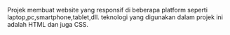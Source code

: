 Projek membuat website yang responsif di beberapa platform seperti laptop,pc,smartphone,tablet,dll.
teknologi yang digunakan dalam projek ini adalah HTML dan juga CSS.
